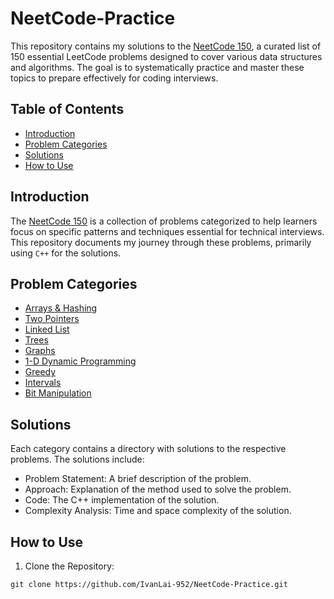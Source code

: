 # NeetCode-Practice

This repository contains my solutions to the [NeetCode 150](https://neetcode.io/practice?tab=neetcode150), a curated list of 150 essential LeetCode problems designed to cover various data structures and algorithms. The goal is to systematically practice and master these topics to prepare effectively for coding interviews.

## Table of Contents

- [Introduction](#introduction)
- [Problem Categories](#problem-categories)
- [Solutions](#solutions)
- [How to Use](#how-to-use)


## Introduction
The [NeetCode 150](https://neetcode.io/practice?tab=neetcode150) is a collection of problems categorized to help learners focus on specific patterns and techniques essential for technical interviews. This repository documents my journey through these problems, primarily using `C++` for the solutions.

## Problem Categories
- [Arrays & Hashing](https://github.com/IvanLai-952/NeetCode-Practice/tree/main/Arrays%20%26%20Hashing)
- [Two Pointers](https://github.com/IvanLai-952/NeetCode-Practice/tree/main/Two%20Pointers/)
- [Linked List](https://github.com/IvanLai-952/NeetCode-Practice/tree/main/Linked%20List/)
- [Trees](https://github.com/IvanLai-952/NeetCode-Practice/tree/main/Trees/)
- [Graphs](https://github.com/IvanLai-952/NeetCode-Practice/tree/main/Graphs/)
- [1-D Dynamic Programming](https://github.com/IvanLai-952/NeetCode-Practice/tree/main/1-D%20Dynamic%20Programming)
- [Greedy](https://github.com/IvanLai-952/NeetCode-Practice/tree/main/Greedy/)
- [Intervals](https://github.com/IvanLai-952/NeetCode-Practice/tree/main/Intervals/)
- [Bit Manipulation](https://github.com/IvanLai-952/NeetCode-Practice/tree/main/Bit%20Manipulation/)

## Solutions

Each category contains a directory with solutions to the respective problems. The solutions include:

- Problem Statement: A brief description of the problem.
- Approach: Explanation of the method used to solve the problem.
- Code: The C++ implementation of the solution.
- Complexity Analysis: Time and space complexity of the solution.

## How to Use

1. Clone the Repository:
```console
git clone https://github.com/IvanLai-952/NeetCode-Practice.git
```